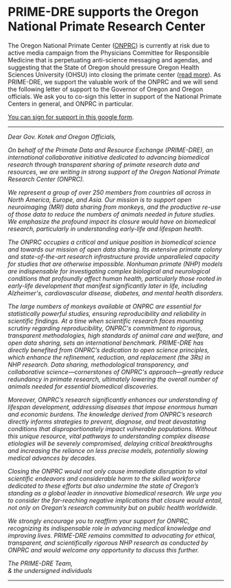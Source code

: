 # PRIME-DRE supports the Oregon National Primate Research Center

The Oregon National Primate Center ([ONPRC](https://www.ohsu.edu/onprc)) is currently at risk due to active media campaign from the Physicians Committee for Responsible Medicine that is perpetuating anti-science messaging and agendas, and suggesting that the State of Oregon should pressure Oregon Health Sciences University (OHSU) into closing the primate center ([read more](https://now.ohsu.edu/post/ohsu-statement-pcrm-ad-campaign/f329d56e-ad76-4c3b-836f-7da73a6e715b)). As PRIME-DRE, we support the valuable work of the ONPRC and we will send the following letter of support to the Governor of Oregon and Oregon officials. We ask you to co-sign this letter in support of the National Primate Centers in general, and ONPRC in particular.

[You can sign for support in this google form](https://forms.gle/JLDvkDJ4VwfekeQB8).    

---
     
<i>Dear Gov. Kotek and Oregon Officials,    
     
<i>On behalf of the Primate Data and Resource Exchange (PRIME-DRE), an international collaborative initiative dedicated to advancing biomedical research through transparent sharing 
of primate research data and resources, we are writing in strong support of the Oregon National Primate Research Center (ONPRC).  </i>
     
<i>We represent a group of over 250 members from countries all across in North America, Europe, and Asia. Our mission is to support open neuroimaging (MRI) data sharing from monkeys, 
and the productive re-use of those data to reduce the numbers of animals needed in future studies. We emphasize the profound impact its closure would have on biomedical research, 
particularly in understanding early-life and lifespan health.  </i>
     
<i>The ONPRC occupies a critical and unique position in biomedical science and towards our mission of open data sharing. Its extensive primate colony and state-of-the-art research 
infrastructure provide unparalleled capacity for studies that are otherwise impossible. Nonhuman primate (NHP) models are indispensable for investigating complex biological and 
neurological conditions that profoundly affect human health, particularly those rooted in early-life development that manifest significantly later in life, including Alzheimer's, 
cardiovascular disease, diabetes, and mental health disorders.  </i>
      
<i>The large numbers of monkeys available at ONPRC are essential for statistically powerful studies, ensuring reproducibility and reliability in scientific findings. At a time when 
scientific research faces mounting scrutiny regarding reproducibility, ONPRC's commitment to rigorous, transparent methodologies, high standards of animal care and welfare, and 
open data sharing, sets an international benchmark. PRIME-DRE has directly benefited from ONPRC’s dedication to open science principles, which enhance the refinement, reduction, 
and replacement (the 3Rs) in NHP research. Data sharing, methodological transparency, and collaborative science—cornerstones of ONPRC's approach—greatly reduce redundancy in primate 
research, ultimately lowering the overall number of animals needed for essential biomedical discoveries.  </i>
     
<i>Moreover, ONPRC’s research significantly enhances our understanding of lifespan development, addressing diseases that impose enormous human and economic burdens. The knowledge 
derived from ONPRC’s research directly informs strategies to prevent, diagnose, and treat devastating conditions that disproportionately impact vulnerable populations. Without this 
unique resource, vital pathways to understanding complex disease etiologies will be severely compromised, delaying critical breakthroughs and increasing the reliance on less precise 
models, potentially slowing medical advances by decades.  </i>
     
<i>Closing the ONPRC would not only cause immediate disruption to vital scientific endeavors and considerable harm to the skilled workforce dedicated to these efforts but also undermine 
the state of Oregon’s standing as a global leader in innovative biomedical research. We urge you to consider the far-reaching negative implications that closure would entail, not only 
on Oregon’s research community but on public health worldwide.  </i>
     
<i>We strongly encourage you to reaffirm your support for ONPRC, recognizing its indispensable role in advancing medical knowledge and improving lives. PRIME-DRE remains committed to 
advocating for ethical, transparent, and scientifically rigorous NHP research as conducted by ONPRC and would welcome any opportunity to discuss this further.  </i>
     
<i>The PRIME-DRE Team,    
& the undersigned individuals </i>

---
